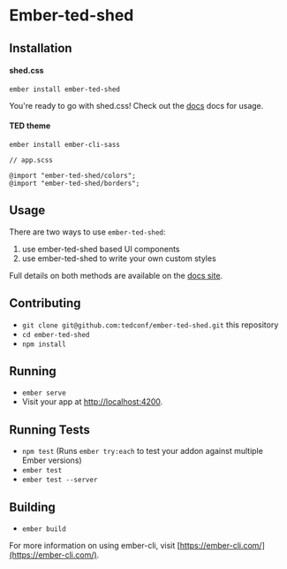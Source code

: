 # Ember-ted-shed

## Installation

#### shed.css

```
ember install ember-ted-shed
```

You're ready to go with shed.css! Check out the [docs](http://tedconf.github.io/shed-css/) docs for usage.

#### TED theme

```
ember install ember-cli-sass
```

```
// app.scss

@import "ember-ted-shed/colors";
@import "ember-ted-shed/borders";
```

## Usage

There are two ways to use `ember-ted-shed`:

1. use ember-ted-shed based UI components
2. use ember-ted-shed to write your own custom styles

Full details on both methods are available on the [docs site](http://tedconf.github.io/ember-ted-shed).

## Contributing

* `git clone git@github.com:tedconf/ember-ted-shed.git` this repository
* `cd ember-ted-shed`
* `npm install`

## Running

* `ember serve`
* Visit your app at [http://localhost:4200](http://localhost:4200).

## Running Tests

* `npm test` (Runs `ember try:each` to test your addon against multiple Ember versions)
* `ember test`
* `ember test --server`

## Building

* `ember build`

For more information on using ember-cli, visit [https://ember-cli.com/](https://ember-cli.com/).
